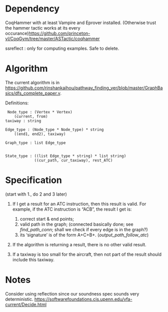 # Dependency
CoqHammer with at least Vampire and Eprover installed. (Otherwise trust the hammer tactic works at its every occurance)https://github.com/princeton-vl/CoqGym/tree/master/ASTactic/coqhammer

ssreflect : only for computing examples. Safe to delete.

# Algorithm
The current algorithm is in https://github.com/rinshankaihou/pathway_finding_ver/blob/master/GraphBasics/dfs_complete_paper.v.



Definitions:

     Node_type : (Vertex * Vertex)
        (current, from)
    taxiway : string

    Edge_type : (Node_type * Node_type) * string
        ((end1, end2), taxiway)

    Graph_type : list Edge_type


    State_type : ((list Edge_type * string) * list string)
                 ((cur_path, cur_taxiway), rest_ATC)



# Specification
(start with 1., do 2 and 3 later)
1. If I get a result for an ATC instruction, then this result is valid. For example, if the ATC instruction is “ACB”, the result I get is:
   1. correct start & end points; 
   2. valid path in the graph; (connected basically done; see *find_path_conn*; shall we check if every edge is in the graph?)
   3. its ‘signature’ is of the form A+C+B+. (*output_path_follow_atc*)

2. If the algorithm is returning a result, there is no other valid result.
3. If a taxiway is too small for the aircraft, then not part of the result should include this taxiway.

# Notes
Consider using reflection since our soundness spec sounds very deterministic.
https://softwarefoundations.cis.upenn.edu/vfa-current/Decide.html

